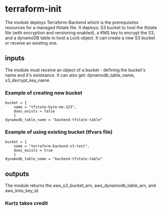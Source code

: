 # terraform-init
The module deploys Terraform-Backend which is the prerequisites resources for a managed tfstate file.
It deploys: S3 bucket to host the tfstate file (with encryption and versioning enabled), a KMS key to encrypt the S3, and a dynamoDB table to host a Lock object.
It can create a new S3 bucket or receive an existing one.

## inputs
The module must receive an object of a bucket - defining the bucket's name and it's existsance.
It can also get: dynamodb_table_name, s3_decrypt_key_name.

### Example of creating new bucket
```
bucket = {
    name = "tfstate-byte-me-123", 
    does_exists = false
    }
dynamodb_table_name = "backend-tfstate-table"
```
### Example of using existing bucket (tfvars file)
```
bucket = {
    name = "terraform-backend-s3-test", 
    does_exists = true
    }
dynamodb_table_name = "backend-tfstate-table"
```

## outputs
The module returns the aws_s3_bucket_arn, aws_dynamodb_table_arn, and aws_kms_key_id.

### Kurtz takes credit